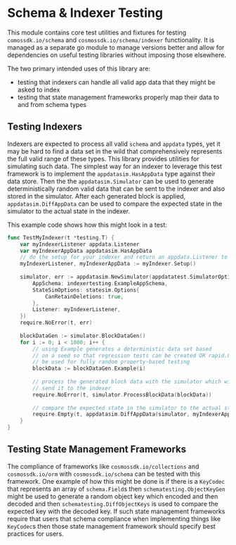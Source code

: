 # Schema & Indexer Testing

This module contains core test utilities and fixtures for testing `comossdk.io/schema` and `cosmossdk.io/schema/indexer` functionality. It is managed as a separate go module to manage versions better and allow for dependencies on useful testing libraries without imposing those elsewhere.

The two primary intended uses of this library are:
- testing that indexers can handle all valid app data that they might be asked to index
- testing that state management frameworks properly map their data to and from schema types

## Testing Indexers

Indexers are expected to process all valid `schema` and `appdata` types, yet it may be hard to find a data set in the wild that comprehensively represents the full valid range of these types. This library provides utilities for simulating such data. The simplest way for an indexer to leverage this test framework is to implement the `appdatasim.HasAppData` type against their data store. Then the the `appdatasim.Simulator` can be used to generate deterministically random valid data that can be sent to the indexer and also stored in the simulator. After each generated block is applied, `appdatasim.DiffAppData` can be used to compare the expected state in the simulator to the actual state in the indexer.

This example code shows how this might look in a test:

```go
func TestMyIndexer(t *testing.T) {
	var myIndexerListener appdata.Listener
	var myIndexerAppData appdatasim.HasAppData
    // do the setup for your indexer and return an appdata.Listener to consume updates and the appdatasim.HasAppData instance to check the actual vs expected data
    myIndexerListener, myIndexerAppData := myIndexer.Setup() 
	
    simulator, err := appdatasim.NewSimulator(appdatatest.SimulatorOptions{
        AppSchema: indexertesting.ExampleAppSchema,
        StateSimOptions: statesim.Options{
            CanRetainDeletions: true,
        },
		Listener: myIndexerListener,
    })
    require.NoError(t, err)
    
    blockDataGen := simulator.BlockDataGen()
    for i := 0; i < 1000; i++ {
		// using Example generates a deterministic data set based
        // on a seed so that regression tests can be created OR rapid.Check can
        // be used for fully random property-based testing
        blockData := blockDataGen.Example(i)
		
        // process the generated block data with the simulator which will also
        // send it to the indexer
        require.NoError(t, simulator.ProcessBlockData(blockData))
		
        // compare the expected state in the simulator to the actual state in the indexer and expect the diff to be empty
		require.Empty(t, appdatasim.DiffAppData(simulator, myIndexerAppData))
    }
}
```

## Testing State Management Frameworks

The compliance of frameworks like `cosmossdk.io/collections` and `cosmossdk.io/orm` with `cosmossdk.io/schema` can be tested with this framework. One example of how this might be done is if there is a `KeyCodec` that represents an array of `schema.Field`s then `schematesting.ObjectKeyGen` might be used to generate a random object key which encoded and then decoded and then `schematesting.DiffObjectKeys` is used to compare the expected key with the decoded key. If such state management frameworks require that users that schema compliance when implementing things like `KeyCodec`s then those state management framework should specify best practices for users.